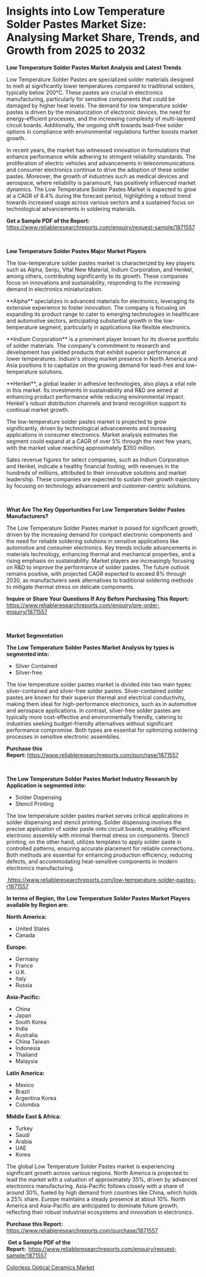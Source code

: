 <p><h1>Insights into Low Temperature Solder Pastes Market Size: Analysing Market Share, Trends, and Growth from 2025 to 2032</h1></p><p><strong>Low Temperature Solder Pastes Market Analysis and Latest Trends</strong></p>
<p><p>Low Temperature Solder Pastes are specialized solder materials designed to melt at significantly lower temperatures compared to traditional solders, typically below 200°C. These pastes are crucial in electronics manufacturing, particularly for sensitive components that could be damaged by higher heat levels. The demand for low temperature solder pastes is driven by the miniaturization of electronic devices, the need for energy-efficient processes, and the increasing complexity of multi-layered circuit boards. Additionally, the ongoing shift towards lead-free solder options in compliance with environmental regulations further boosts market growth.</p><p>In recent years, the market has witnessed innovation in formulations that enhance performance while adhering to stringent reliability standards. The proliferation of electric vehicles and advancements in telecommunications and consumer electronics continue to drive the adoption of these solder pastes. Moreover, the growth of industries such as medical devices and aerospace, where reliability is paramount, has positively influenced market dynamics. The Low Temperature Solder Pastes Market is expected to grow at a CAGR of 8.4% during the forecast period, highlighting a robust trend towards increased usage across various sectors and a sustained focus on technological advancements in soldering materials.</p></p>
<p><strong>Get a Sample PDF of the Report:&nbsp;</strong> <a href="https://www.reliableresearchreports.com/enquiry/request-sample/1871557?utm_campaign=2119&utm_medium=2&utm_source=Github&utm_content=ia&utm_term=04022025&utm_id=low-temperature-solder-pastes">https://www.reliableresearchreports.com/enquiry/request-sample/1871557</a></p>
<p>&nbsp;</p>
<p><strong>Low Temperature Solder Pastes Major Market Players</strong></p>
<p><p>The low-temperature solder pastes market is characterized by key players such as Alpha, Senju, Vital New Material, Indium Corporation, and Henkel, among others, contributing significantly to its growth. These companies focus on innovations and sustainability, responding to the increasing demand in electronics miniaturization.</p><p>**Alpha** specializes in advanced materials for electronics, leveraging its extensive experience to foster innovation. The company is focusing on expanding its product range to cater to emerging technologies in healthcare and automotive sectors, anticipating substantial growth in the low-temperature segment, particularly in applications like flexible electronics.</p><p>**Indium Corporation** is a prominent player known for its diverse portfolio of solder materials. The company's commitment to research and development has yielded products that exhibit superior performance at lower temperatures. Indium's strong market presence in North America and Asia positions it to capitalize on the growing demand for lead-free and low-temperature solutions.</p><p>**Henkel**, a global leader in adhesive technologies, also plays a vital role in this market. Its investments in sustainability and R&D are aimed at enhancing product performance while reducing environmental impact. Henkel's robust distribution channels and brand recognition support its continual market growth.</p><p>The low-temperature solder pastes market is projected to grow significantly, driven by technological advancements and increasing applications in consumer electronics. Market analysis estimates the segment could expand at a CAGR of over 5% through the next few years, with the market value reaching approximately $350 million.</p><p>Sales revenue figures for select companies, such as Indium Corporation and Henkel, indicate a healthy financial footing, with revenues in the hundreds of millions, attributed to their innovative solutions and market leadership. These companies are expected to sustain their growth trajectory by focusing on technology advancement and customer-centric solutions.</p></p>
<p>&nbsp;</p>
<p><strong>What Are The Key Opportunities For Low Temperature Solder Pastes Manufacturers?</strong></p>
<p><p>The Low Temperature Solder Pastes market is poised for significant growth, driven by the increasing demand for compact electronic components and the need for reliable soldering solutions in sensitive applications like automotive and consumer electronics. Key trends include advancements in materials technology, enhancing thermal and mechanical properties, and a rising emphasis on sustainability. Market players are increasingly focusing on R&D to improve the performance of solder pastes. The future outlook remains positive, with projected CAGR expected to exceed 8% through 2030, as manufacturers seek alternatives to traditional soldering methods to mitigate thermal stress on delicate components.</p></p>
<p><strong>Inquire or Share Your Questions If Any Before Purchasing This Report:</strong> <a href="https://www.reliableresearchreports.com/enquiry/pre-order-enquiry/1871557?utm_campaign=2119&utm_medium=2&utm_source=Github&utm_content=ia&utm_term=04022025&utm_id=low-temperature-solder-pastes">https://www.reliableresearchreports.com/enquiry/pre-order-enquiry/1871557</a></p>
<p>&nbsp;</p>
<p><strong>Market Segmentation</strong></p>
<p><strong>The Low Temperature Solder Pastes Market Analysis by types is segmented into:</strong></p>
<p><ul><li>Silver Contained</li><li>Silver-free</li></ul></p>
<p><p>The low temperature solder pastes market is divided into two main types: silver-contained and silver-free solder pastes. Silver-contained solder pastes are known for their superior thermal and electrical conductivity, making them ideal for high-performance electronics, such as in automotive and aerospace applications. In contrast, silver-free solder pastes are typically more cost-effective and environmentally friendly, catering to industries seeking budget-friendly alternatives without significant performance compromise. Both types are essential for optimizing soldering processes in sensitive electronic assemblies.</p></p>
<p><strong>Purchase this Report:&nbsp;</strong><a href="https://www.reliableresearchreports.com/purchase/1871557?utm_campaign=2119&utm_medium=2&utm_source=Github&utm_content=ia&utm_term=04022025&utm_id=low-temperature-solder-pastes">https://www.reliableresearchreports.com/purchase/1871557</a></p>
<p>&nbsp;</p>
<p><strong>The Low Temperature Solder Pastes Market Industry Research by Application is segmented into:</strong></p>
<p><ul><li>Solder Dispensing</li><li>Stencil Printing</li></ul></p>
<p><p>The low temperature solder pastes market serves critical applications in solder dispensing and stencil printing. Solder dispensing involves the precise application of solder paste onto circuit boards, enabling efficient electronic assembly with minimal thermal stress on components. Stencil printing, on the other hand, utilizes templates to apply solder paste in controlled patterns, ensuring accurate placement for reliable connections. Both methods are essential for enhancing production efficiency, reducing defects, and accommodating heat-sensitive components in modern electronics manufacturing.</p></p>
<p><a href="https://www.reliableresearchreports.com/low-temperature-solder-pastes-r1871557?utm_campaign=2119&utm_medium=2&utm_source=Github&utm_content=ia&utm_term=04022025&utm_id=low-temperature-solder-pastes">&nbsp;https://www.reliableresearchreports.com/low-temperature-solder-pastes-r1871557</a></p>
<p><strong>In terms of Region, the Low Temperature Solder Pastes Market Players available by Region are:</strong></p>
<p>
    <p> <strong> North America: </strong>
        <ul>
            <li>United States</li>
            <li>Canada</li>
        </ul>
        </p> 
    <p> <strong> Europe: </strong>
        <ul>
            <li>Germany</li>
            <li>France</li>
            <li>U.K.</li>
            <li>Italy</li>
            <li>Russia</li>
        </ul>
        </p> 
    <p> <strong> Asia-Pacific: </strong>
        <ul>
            <li>China</li>
            <li>Japan</li>
            <li>South Korea</li>
            <li>India</li>
            <li>Australia</li>
            <li>China Taiwan</li>
            <li>Indonesia</li>
            <li>Thailand</li>
            <li>Malaysia</li>
        </ul>
        </p> 
    <p> <strong> Latin America: </strong>
        <ul>
            <li>Mexico</li>
            <li>Brazil</li>
            <li>Argentina Korea</li>
            <li>Colombia</li>
        </ul>
        </p> 
    <p> <strong> Middle East & Africa: </strong>
        <ul>
            <li>Turkey</li>
            <li>Saudi</li>
            <li>Arabia</li>
            <li>UAE</li>
            <li>Korea</li>
        </ul>
    </p>
    </p>
<p><p>The global Low Temperature Solder Pastes market is experiencing significant growth across various regions. North America is projected to lead the market with a valuation of approximately 35%, driven by advanced electronics manufacturing. Asia-Pacific follows closely with a share of around 30%, fueled by high demand from countries like China, which holds a 25% share. Europe maintains a steady presence at about 10%. North America and Asia-Pacific are anticipated to dominate future growth, reflecting their robust industrial ecosystems and innovation in electronics.</p></p>
<p><strong>Purchase this Report: </strong><a href="https://www.reliableresearchreports.com/purchase/1871557?utm_campaign=2119&utm_medium=2&utm_source=Github&utm_content=ia&utm_term=04022025&utm_id=low-temperature-solder-pastes">https://www.reliableresearchreports.com/purchase/1871557</a></p>
<p>&nbsp;<strong>Get a Sample PDF of the Report:&nbsp;&nbsp;</strong><a href="https://www.reliableresearchreports.com/enquiry/request-sample/1871557?utm_campaign=2119&utm_medium=2&utm_source=Github&utm_content=ia&utm_term=04022025&utm_id=low-temperature-solder-pastes">https://www.reliableresearchreports.com/enquiry/request-sample/1871557</a></p>
<p><strong></strong></p>
<p><p><a href="https://github.com/NarcisoFerry/Market-Research-Report-List-1/blob/main/colorless-optical-ceramics-market.md?utm_campaign=2119&utm_medium=2&utm_source=Github&utm_content=ia&utm_term=04022025&utm_id=low-temperature-solder-pastes">Colorless Optical Ceramics Market</a></p></p>